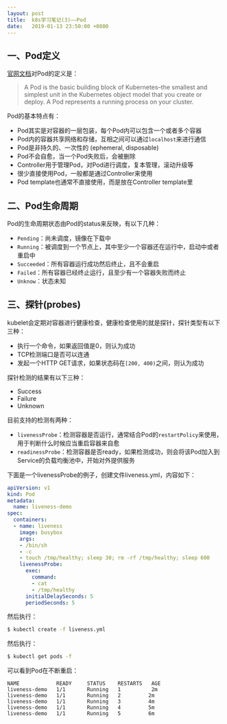 ```yaml
---
layout: post
title:  k8s学习笔记(3)——Pod
date:   2019-01-13 23:50:00 +0800
---
```


## 一、Pod定义

[官网文档](https://kubernetes.io/docs/concepts/workloads/pods/pod-overview/)对Pod的定义是：

> A Pod is the basic building block of Kubernetes–the smallest and simplest unit in the Kubernetes object model that you create or deploy. A Pod represents a running process on your cluster.

Pod的基本特点有：

- Pod其实是对容器的一层包装，每个Pod内可以包含一个或者多个容器
- Pod内的容器共享网络和存储，互相之间可以通过`localhost`来进行通信
- Pod是非持久的、一次性的 (ephemeral, disposable)
- Pod不会自愈，当一个Pod失败后，会被删除
- Controller用于管理Pod，对Pod进行调度，复本管理，滚动升级等
- 很少直接使用Pod，一般都是通过Controller来使用
- Pod template也通常不直接使用，而是放在Controller template里

## 二、Pod生命周期

Pod的生命周期状态由Pod的status来反映，有以下几种：

- `Pending`：尚未调度，镜像在下载中
- `Running`：被调度到一个节点上，其中至少一个容器还在运行中，启动中或者重启中
- `Succeeded`：所有容器运行成功然后终止，且不会重启
- `Failed`：所有容器已经终止运行，且至少有一个容器失败而终止
- `Unknow`：状态未知

## 三、探针(probes)

kubelet会定期对容器进行健康检查，健康检查使用的就是探针，探针类型有以下三种：

- 执行一个命令，如果返回值是0，则认为成功
- TCP检测端口是否可以连通
- 发起一个HTTP GET请求，如果状态码在`[200, 400)`之间，则认为成功

探针检测的结果有以下三种：

- Success
- Failure
- Unknown

目前支持的检测有两种：

- `livenessProbe`：检测容器是否运行，通常结合Pod的`restartPolicy`来使用，用于判断什么时候应当重启容器来自愈
- `readinessProbe`：检测容器是否ready，如果检测成功，则会将该Pod加入到Service的负载均衡池中，开始对外提供服务

下面是一个livenessProbe的例子，创建文件liveness.yml，内容如下：

```yml
apiVersion: v1
kind: Pod
metadata:
  name: liveness-demo
spec:
  containers:
  - name: liveness
    image: busybox
    args:
    - /bin/sh
    - -c
    - touch /tmp/healthy; sleep 30; rm -rf /tmp/healthy; sleep 600
    livenessProbe:
      exec:
        command:
        - cat
        - /tmp/healthy
      initialDelaySeconds: 5
      periodSeconds: 5
```

然后执行：

```bash
$ kubectl create -f liveness.yml
```

然后执行：

```bash
$ kubectl get pods -f
```

可以看到Pod在不断重启：

```
NAME            READY     STATUS    RESTARTS   AGE
liveness-demo   1/1       Running   1          2m
liveness-demo   1/1       Running   2         2m
liveness-demo   1/1       Running   3         4m
liveness-demo   1/1       Running   4         5m
liveness-demo   1/1       Running   5         6m
```